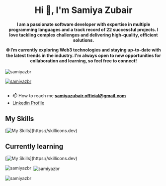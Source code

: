   <h1 align="center">Hi 👋, I'm Samiya Zubair</h1>
<h4 align="center"> I am a passionate software developer with expertise in multiple programming languages and a track record of 22 successful projects. I love tackling complex challenges and delivering high-quality, efficient solutions.

🌐 I’m currently exploring Web3 technologies and staying up-to-date with the latest trends in the industry. I'm always open to new opportunities for collaboration and learning, so feel free to connect!</h4>

<p align="left"> <img src="https://komarev.com/ghpvc/?username=samiyazbr&label=Profile%20views&color=0e75b6&style=flat" alt="samiyazbr" /> </p>

<p align="left"> <a href="https://github.com/ryo-ma/github-profile-trophy"><img src="https://github-profile-trophy.vercel.app/?username=samiyazbr" alt="samiyazbr" /></a> </p>

<p align="left"> <a href="https://twitter.com/" target="blank"><img src="https://img.shields.io/twitter/follow/?logo=twitter&style=for-the-badge" alt="" /></a> </p>

- 📫 How to reach me **samiyazubair.official@gmail.com**
- [Linkedin Profile](https://www.linkedin.com/in/samiya-zubair)
## My Skills

[![My Skills](https://skillicons.dev/icons?i=c,cpp,bash,vim,vscode,stackoverflow,docker,html,javascript,github,git,figma,python,sqlite,wordpress,css,flask,blender,react,godot,threejs,solidity,)](https://skillicons.dev)

## Currently learning

[![My Skills](https://skillicons.dev/icons?i=flutter,azure,postgres,nextjs,unity,unrealengine,)](https://skillicons.dev)

<p><img align="left" src="https://github-readme-stats.vercel.app/api/top-langs?username=samiyazbr&show_icons=true&locale=en&layout=compact" alt="samiyazbr" /></p>

<p>&nbsp;<img align="center" src="https://github-readme-stats.vercel.app/api?username=samiyazbr&show_icons=true&locale=en" alt="samiyazbr" /></p>

<p><img align="center" src="https://github-readme-streak-stats.herokuapp.com/?user=samiyazbr&" alt="samiyazbr" /></p>
